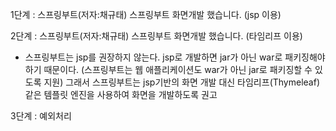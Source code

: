 1단계 : 스프링부트(저자:채규태) 스프링부트 화면개발 했습니다. (jsp 이용)

2단계 : 스프링부트(저자:채규태) 스프링부트 화면개발 했습니다. (타임리프 이용)
- 스프링부트는 jsp를 권장하지 않는다. jsp로 개발하면 jar가 아닌 war로 패키징해야 하기 때문이다. (스프링부트는 웹 애플리케이션도 war가 아닌 jar로 패키징할 수 있도록 지원) 
그래서 스프링부트는 jsp기반의 화면 개발 대신 타임리프(Thymeleaf)같은 템플릿 엔진을 사용하여 화면을 개발하도록 권고 

3단계 : 예외처리
